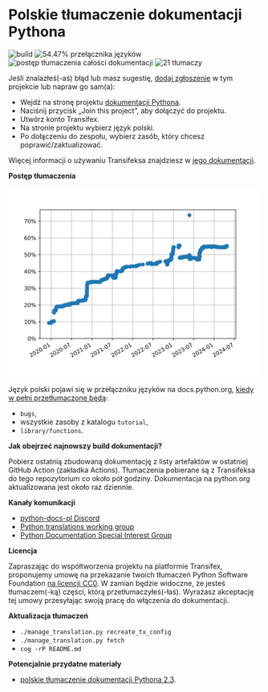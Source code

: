 Polskie tłumaczenie dokumentacji Pythona
========================================
<!-- [[[cog
from manage_translation import get_resource_language_stats, progress_from_resources, language_switcher, get_number_of_translators

stats = get_resource_language_stats()
switcher = progress_from_resources(filter(language_switcher, stats))
total = progress_from_resources(stats)
translators = get_number_of_translators()

print(
f'''![build](https://github.com/python/python-docs-pl/workflows/.github/workflows/update-lint-and-build.yml/badge.svg)
![{switcher:.2f}% przełącznika języków](https://img.shields.io/badge/przełącznik_języków-{switcher:.2f}%25-0.svg)
![postęp tłumaczenia całości dokumentacji](https://img.shields.io/badge/całość-{total:.2f}%25-0.svg)
![{translators} tłumaczy](https://img.shields.io/badge/tłumaczy-{translators}-0.svg)''')
]]] -->
![build](https://github.com/python/python-docs-pl/workflows/.github/workflows/update-lint-and-build.yml/badge.svg)
![54.47% przełącznika języków](https://img.shields.io/badge/przełącznik_języków-54.47%25-0.svg)
![postęp tłumaczenia całości dokumentacji](https://img.shields.io/badge/całość-3.25%25-0.svg)
![21 tłumaczy](https://img.shields.io/badge/tłumaczy-21-0.svg)
<!-- [[[end]]] -->

Jeśli znalazłeś(-aś) błąd lub masz sugestię,
[dodaj zgłoszenie](https://github.com/python/python-docs-pl/issues) w tym projekcie lub
napraw go sam(a):

* Wejdź na stronę
projektu [dokumentacji Pythona](https://explore.transifex.com/python-doc/python-newest/).
* Naciśnij przycisk „Join this project”, aby dołączyć do projektu.
* Utwórz konto Transifex.
* Na stronie projektu wybierz język polski.
* Po dołączeniu do zespołu, wybierz zasób, który chcesz poprawić/zaktualizować.

Więcej informacji o używaniu Transifeksa znajdziesz w
[jego dokumentacji](https://docs.transifex.com/getting-started-1/translators).

**Postęp tłumaczenia**

![postęp tłumaczenia do przełącznika języków](language-switcher-progress.svg)

Język polski pojawi się w przełączniku języków na docs.python.org,
[kiedy w pełni przetłumaczone będą](https://www.python.org/dev/peps/pep-0545/#add-translation-to-the-language-switcher):
* `bugs`,
* wszystkie zasoby z katalogu `tutorial`,
* `library/functions`.

**Jak obejrzeć najnowszy build dokumentacji?**

Pobierz ostatnią zbudowaną dokumentację z listy artefaktów w ostatniej GitHub Action (zakładka Actions).
Tłumaczenia pobierane są z Transifeksa do tego repozytorium co około pół godziny.
Dokumentacja na python.org aktualizowana jest około raz dziennie.

**Kanały komunikacji**

* [python-docs-pl Discord](https://discord.gg/3faJmGKhta)
* [Python translations working group](https://mail.python.org/mailman3/lists/translation.python.org/)
* [Python Documentation Special Interest Group](https://www.python.org/community/sigs/current/doc-sig/)

**Licencja**

Zapraszając do współtworzenia projektu na platformie Transifex, proponujemy umowę na
przekazanie twoich tłumaczeń Python Software Foundation
[na licencji CC0](https://creativecommons.org/publicdomain/zero/1.0/deed.pl).
W zamian będzie widoczne, że jesteś tłumaczem(-ką) części, którą przetłumaczyłeś(-łaś).
Wyrażasz akceptację tej umowy przesyłając swoją pracę do włączenia do dokumentacji.

**Aktualizacja tłumaczeń**
* `./manage_translation.py recreate_tx_config`
* `./manage_translation.py fetch`
* `cog -rP README.md`

**Potencjalnie przydatne materiały**
* [polskie tłumaczenie dokumentacji Pythona 2.3](https://pl.python.org/docs/).
